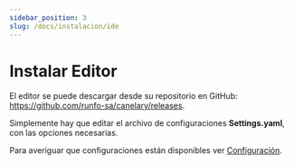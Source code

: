 ```yaml
---
sidebar_position: 3
slug: /docs/instalacion/ide
---
```


# Instalar Editor

El editor se puede descargar desde su repositorio en GitHub: https://github.com/runfo-sa/canelary/releases.

Simplemente hay que editar el archivo de configuraciones **Settings.yaml**, con las opciones necesarias.

Para averiguar que configuraciones están disponibles ver [Configuración](../category/configuración/).
